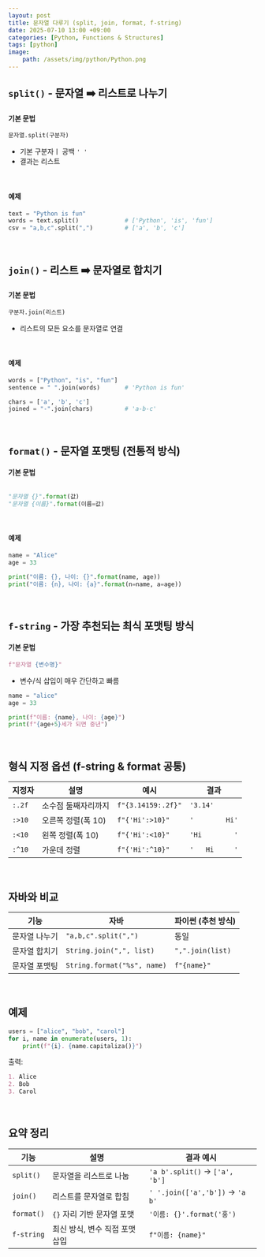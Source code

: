 ```yaml
---
layout: post
title: 문자열 다루기 (split, join, format, f-string)
date: 2025-07-10 13:00 +09:00
categories: [Python, Functions & Structures]
tags: [python]
image:
    path: /assets/img/python/Python.png
---
```


## `split()` - 문자열 ➡️ 리스트로 나누기

#### 기본 문법

```python 
문자열.split(구분자)
```

- 기본 구분자ㅣ 공백 `' '`
- 결과는 리스트

<br>

#### 예제

```python
text = "Python is fun"
words = text.split()             # ['Python', 'is', 'fun']
csv = "a,b,c".split(",")         # ['a', 'b', 'c']
```

<br>

## `join()` - 리스트 ➡️ 문자열로 합치기

#### 기본 문법

```python
구분자.join(리스트)
```

- 리스트의 모든 요소를 문자열로 연결

<br>

#### 예제

```python
words = ["Python", "is", "fun"]
sentence = " ".join(words)       # 'Python is fun'

chars = ['a', 'b', 'c']
joined = "-".join(chars)         # 'a-b-c'
```

<br>

## `format()` - 문자열 포맷팅 (전통적 방식)

#### 기본 문법

```python

"문자열 {}".format(값)
"문자열 {이름}".format(이름=값)
```

<br>

#### 예제

```python
name = "Alice"
age = 33

print("이름: {}, 나이: {}".format(name, age))
print("이름: {n}, 나이: {a}".format(n=name, a=age))
```

<br>

## `f-string` - 가장 추천되는 최식 포맷팅 방식

#### 기본 문법

```python
f"문자열 {변수명}"
```

- 변수/식 삽입이 매우 간단하고 빠름

```python
name = "alice"
age = 33

print(f"이름: {name}, 나이: {age}")
print(f"{age+5}세가 되면 중년")
```

<br>

## 형식 지정 옵션 (f-string & format 공통)

| 지정자 | 설명                | 예시               | 결과           |
| ------ | ------------------- | ------------------ | -------------- |
| `:.2f` | 소수점 둘째자리까지 | `f"{3.14159:.2f}"` | `'3.14'`       |
| `:>10` | 오른쪽 정렬(폭 10)  | `f"{'Hi':>10}"`    | `'        Hi'` |
| `:<10` | 왼쪽 정렬(폭 10)    | `f"{'Hi':<10}"`    | `'Hi        '` |
| `:^10` | 가운데 정렬         | `f"{'Hi':^10}"`    | `'   Hi     '` |

<br>

## 자바와 비교

| 기능          | 자바                        | 파이썬 (추천 방식) |
| ------------- | --------------------------- | ------------------ |
| 문자열 나누기 | `"a,b,c".split(",")`        | 동일               |
| 문자열 합치기 | `String.join(",", list)`    | `",".join(list)`   |
| 문자열 포맷팅 | `String.format("%s", name)` | `f"{name}"`        |

<br>

## 예제

```python
users = ["alice", "bob", "carol"]
for i, name in enumerate(users, 1):
    print(f"{i}. {name.capitaliza()}")
```

출력:

```markdown
1. Alice
2. Bob
3. Carol
```

<br>

## 요약 정리

| 기능         | 설명                 | 결과 예시                           |
| ---------- | ------------------ | ------------------------------- |
| `split()`  | 문자열을 리스트로 나눔       | `'a b'.split()` → `['a', 'b']`  |
| `join()`   | 리스트를 문자열로 합침       | `' '.join(['a','b'])` → `'a b'` |
| `format()` | `{}` 자리 기반 문자열 포맷  | `'이름: {}'.format('홍')`          |
| `f-string` | 최신 방식, 변수 직접 포맷 삽입 | `f"이름: {name}"`                 |
